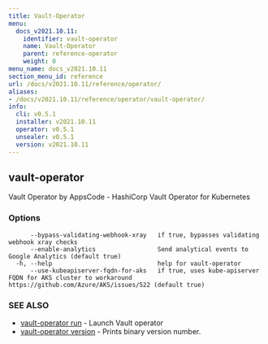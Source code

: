 ```yaml
---
title: Vault-Operator
menu:
  docs_v2021.10.11:
    identifier: vault-operator
    name: Vault-Operator
    parent: reference-operator
    weight: 0
menu_name: docs_v2021.10.11
section_menu_id: reference
url: /docs/v2021.10.11/reference/operator/
aliases:
- /docs/v2021.10.11/reference/operator/vault-operator/
info:
  cli: v0.5.1
  installer: v2021.10.11
  operator: v0.5.1
  unsealer: v0.5.1
  version: v2021.10.11
---
```


## vault-operator

Vault Operator by AppsCode - HashiCorp Vault Operator for Kubernetes

### Options

```
      --bypass-validating-webhook-xray   if true, bypasses validating webhook xray checks
      --enable-analytics                 Send analytical events to Google Analytics (default true)
  -h, --help                             help for vault-operator
      --use-kubeapiserver-fqdn-for-aks   if true, uses kube-apiserver FQDN for AKS cluster to workaround https://github.com/Azure/AKS/issues/522 (default true)
```

### SEE ALSO

* [vault-operator run](/docs/v2021.10.11/reference/operator/vault-operator_run)	 - Launch Vault operator
* [vault-operator version](/docs/v2021.10.11/reference/operator/vault-operator_version)	 - Prints binary version number.

